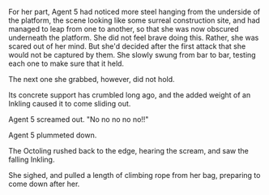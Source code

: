 For her part, Agent 5 had noticed more steel hanging from the underside of the platform, the scene looking like some surreal construction site, and had managed to leap from one to another, so that she was now obscured underneath the platform. She did not feel brave doing this. Rather, she was scared out of her mind. But she'd decided after the first attack that she would not be captured by them. She slowly swung from bar to bar, testing each one to make sure that it held.

The next one she grabbed, however, did not hold.

Its concrete support has crumbled long ago, and the added weight of an Inkling caused it to come sliding out.

Agent 5 screamed out. "No no no no no!!"

Agent 5 plummeted down.

The Octoling rushed back to the edge, hearing the scream, and saw the falling Inkling.

She sighed, and pulled a length of climbing rope from her bag, preparing to come down after her.
